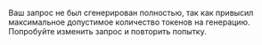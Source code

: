 Ваш запрос не был сгенерирован полностью, так как привысил максимальное допустимое количество токенов на генерацию. Попробуйте изменить запрос и повторить попытку.